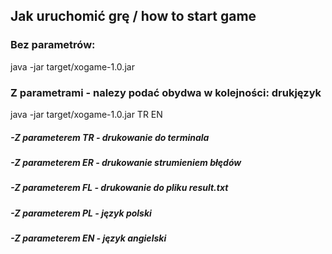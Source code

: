 ## Jak uruchomić grę / how to start game

### Bez parametrów:
java -jar target/xogame-1.0.jar

### Z parametrami - nalezy podać obydwa w kolejności: druk<spacja>język

java -jar target/xogame-1.0.jar TR EN

##### -Z parameterem TR - drukowanie do terminala
##### -Z parameterem ER - drukowanie strumieniem błędów
##### -Z parameterem FL - drukowanie do pliku result.txt
##### -Z parameterem PL - język polski
##### -Z parameterem EN - język angielski

